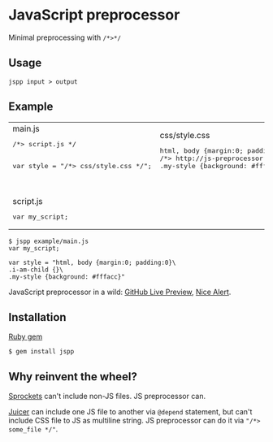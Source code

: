 JavaScript preprocessor
===============
Minimal preprocessing with `/*>*/`


Usage
----
`jspp input > output`

Example
----
<table><tr>
<td>main.js
<pre>/*> script.js */

var style = "/*> css/style.css */";</pre></td>
<td>css/style.css
<pre>html, body {margin:0; padding:0}
/*> http://js-preprocessor.com/example/css/child.css */
.my-style {background: #fffacc}
</pre></td>
<td><br/>css/child.css
<pre>.i-am-child {}
</pre></td>
</tr><tr>
<td><br/>script.js
<pre>var my_script;</pre></td>
</tr></table>

    $ jspp example/main.js
    var my_script;
    
    var style = "html, body {margin:0; padding:0}\
    .i-am-child {}\
    .my-style {background: #fffacc}"

JavaScript preprocessor in a wild:
[GitHub Live Preview](http://github.com/NV/github-live-preview),
[Nice Alert](http://github.com/NV/nice-alert.js).

Installation
----
[Ruby gem](http://rubygems.org/gems/jspp)

    $ gem install jspp

Why reinvent the wheel?
----
[Sprockets](http://github.com/sstephenson/sprockets) can't include non-JS files.
JS preprocessor can.

[Juicer](http://github.com/cjohansen/juicer) can include one JS file to another via
`@depend` statement, but can't include CSS file to JS as multiline string. 
JS preprocessor can do it via `"/*> some_file */"`.
